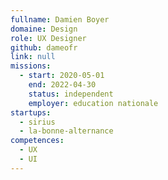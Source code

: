 ```yaml
---
fullname: Damien Boyer
domaine: Design
role: UX Designer
github: dameofr
link: null
missions:
  - start: 2020-05-01
    end: 2022-04-30
    status: independent
    employer: education nationale
startups:
  - sirius
  - la-bonne-alternance
competences:
  - UX
  - UI
---
```

